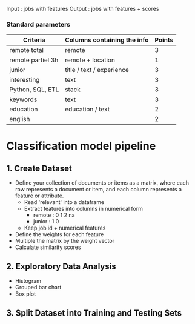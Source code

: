 Input : jobs with features
Output : jobs with features + scores

### Standard parameters

| Criteria          | Columns containing the info | Points |
| ----------------- | --------------------------- | ------ |
| remote total      | remote                      | 3      |
| remote partiel 3h | remote + location           | 1      |
| junior            | title / text / experience   | 3      |
| interesting       | text                        | 3      |
| Python, SQL, ETL  | stack                       | 3      |
| keywords          | text                        | 3      |
| education         | education / text            | 2      |
| english           |                             | 2       |

# Classification model pipeline

## 1. Create Dataset

- Define your collection of documents or items as a matrix, where each row represents a document or item, and each column represents a feature or attribute.
	- Read 'relevant' into a dataframe
	- Extract features into columns in numerical form
		- remote : 0 1 2 na
		- junior : 1 0
	- Keep job id + numerical features 
- Define the weights for each feature
- Multiple the matrix by the weight vector
- Calculate similarity scores

## 2. Exploratory Data Analysis

- Histogram
- Grouped bar chart
- Box plot

## 3. Split Dataset into Training and Testing Sets

